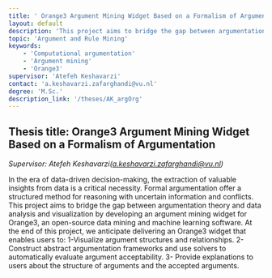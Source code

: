 ```yaml
---
title: ' Orange3 Argument Mining Widget Based on a Formalism of Argumentation'
layout: default
description: 'This project aims to bridge the gap between argumentation theory and data analysis and visualization by developing an argument mining widget for Orange3, an open-source data mining and machine learning software.'
topic: 'Argument and Rule Mining' 
keywords: 
    - 'Computational argumentation'
    - 'Argument mining'
    - 'Orange3'
supervisor: 'Atefeh Keshavarzi'
contact: 'a.keshavarzi.zafarghandi@vu.nl'
degree: 'M.Sc.'
description_link: '/theses/AK_argOrg'
---
```


## Thesis title:  Orange3 Argument Mining Widget Based on a Formalism of Argumentation
*Supervisor: Atefeh Keshavarzi(a.keshavarzi.zafarghandi@vu.nl)*

In the era of data-driven decision-making, the extraction of valuable insights from data is a critical necessity. 
Formal argumentation offer a structured method for reasoning with uncertain information and conflicts. This project aims to bridge the gap between argumentation theory and data analysis and visualization by developing an argument mining widget for Orange3, an open-source data mining and machine learning software. At the end of this project, we anticipate delivering an Orange3 widget that enables users to: 1-Visualize argument structures and relationships. 2- Construct abstract argumentation frameworks and use solvers to automatically evaluate argument acceptability. 3- Provide explanations to users about the structure of arguments and the accepted arguments.

